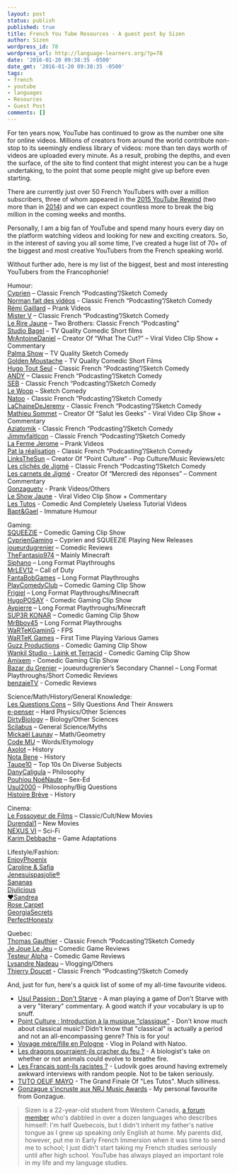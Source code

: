 ```yaml
---
layout: post
status: publish
published: true
title: French You Tube Resources - A guest post by Sizen
author: Sizen
wordpress_id: 78
wordpress_url: http://language-learners.org/?p=78
date: '2016-01-20 09:38:35 -0500'
date_gmt: '2016-01-20 09:38:35 -0500'
tags:
- french
- youtube
- languages
- Resources
- Guest Post
comments: []
---
```

For ten years now, YouTube has continued to grow as the number one site for online videos. Millions of creators from around the world contribute non-stop to its seemingly endless library of videos: more than ten days worth of videos are uploaded every minute. As a result, probing the depths, and even the surface, of the site to find content that might interest you can be a huge undertaking, to the point that some people might give up before even starting.

There are currently just over 50 French YouTubers with over a million subscribers, three of whom appeared in the [2015 YouTube Rewind](https://www.youtube.com/watch?v=KK9bwTlAvgo) (two more than in [2014](https://www.youtube.com/watch?v=zKx2B8WCQuw)) and we can expect countless more to break the big million in the coming weeks and months.

Personally, I am a big fan of YouTube and spend many hours every day on the platform watching videos and looking for new and exciting creators. So, in the interest of saving you all some time, I’ve created a huge list of 70+ of the biggest and most creative YouTubers from the French speaking world.

Without further ado, here is my list of the biggest, best and most interesting YouTubers from the Francophonie!

Humour:  
[Cyprien](https://www.youtube.com/user/MonsieurDream) – Classic French “Podcasting”/Sketch Comedy  
[Norman fait des vidéos](https://www.youtube.com/user/NormanFaitDesVideos) - Classic French “Podcasting”/Sketch Comedy  
[Rémi Gaillard](https://www.youtube.com/user/nqtv) – Prank Videos  
[Mister V](https://www.youtube.com/user/mistervofficial) – Classic French “Podcasting”/Sketch Comedy  
[Le Rire Jaune](https://www.youtube.com/user/LeRiiiiiiiireJaune) – Two Brothers: Classic French “Podcasting”  
[Studio Bagel](https://www.youtube.com/user/StudioBagel) – TV Quality Comedic Short films  
[MrAntoineDaniel](https://www.youtube.com/user/MrAntoineDaniel) – Creator Of “What The Cut?” – Viral Video Clip Show + Commentary  
[Palma Show](https://www.youtube.com/user/Palmashow) – TV Quality Sketch Comedy  
[Golden Moustache](https://www.youtube.com/user/GoldenMoustacheVideo) - TV Quality Comedic Short Films  
[Hugo Tout Seul](https://www.youtube.com/user/HugoToutSeul) - Classic French “Podcasting”/Sketch Comedy  
[ANDY](https://www.youtube.com/user/AndyRaconte) – Classic French “Podcasting”/Sketch Comedy  
[SEB](https://www.youtube.com/user/SeblaFriteOfficiel/videos) - Classic French “Podcasting”/Sketch Comedy  
[Le Woop](https://www.youtube.com/user/woopgang/videos) – Sketch Comedy  
[Natoo](https://www.youtube.com/user/ptitenatou) - Classic French “Podcasting”/Sketch Comedy  
[LaChaineDeJeremy](https://www.youtube.com/channel/UC6irqcoPrFw8GPXVYKLsMtw) - Classic French “Podcasting”/Sketch Comedy  
[Mathieu Sommet](https://www.youtube.com/user/Salutlesgeeks) – Creator Of “Salut les Geeks” - Viral Video Clip Show + Commentary  
[Aziatomik](https://www.youtube.com/user/Aziatomik) - Classic French “Podcasting”/Sketch Comedy  
[Jimmyfaitlcon](https://www.youtube.com/user/Jimmyfaitlcon) - Classic French “Podcasting”/Sketch Comedy  
[La Ferme Jerome](https://www.youtube.com/user/Iafermejerome) – Prank Videos  
[Pat la réalisation](https://www.youtube.com/user/Kmends) - Classic French “Podcasting”/Sketch Comedy  
[LinksTheSun](https://www.youtube.com/channel/UCfXXAQ-mp1uUcvSpvMcAAtw) – Creator Of “Point Culture” - Pop Culture/Music Reviews/etc  
[Les clichés de Jigmé](https://www.youtube.com/user/lesclichesdejigme) - Classic French “Podcasting”/Sketch Comedy  
[Les carnets de Jigmé](https://www.youtube.com/channel/UCcQimbalbduZD9BQFzwil9g) - Creator Of “Mercredi des réponses” – Comment Commentary  
[Gonzaguetv](https://www.youtube.com/user/gonzaguetv) - Prank Videos/Others  
[Le Show Jaune](https://www.youtube.com/channel/UCYD22MFqaNqXp-ogTMosW_A) - Viral Video Clip Show + Commentary  
[Les Tutos](https://www.youtube.com/user/LesTutosVideo) - Comedic And Completely Useless Tutorial Videos  
[Bapt&Gael](https://www.youtube.com/user/BaptetGael) - Immature Humour

Gaming:  
[SQUEEZIE](https://www.youtube.com/user/aMOODIEsqueezie) – Comedic Gaming Clip Show  
[CyprienGaming](https://www.youtube.com/channel/UCWMYFDuCcvkmPiOf1RP_IKQ) – Cyprien and SQUEEZIE Playing New Releases  
[joueurdugrenier](https://www.youtube.com/channel/UC_yP2DpIgs5Y1uWC0T03Chw) – Comedic Reviews  
[TheFantasio974](https://www.youtube.com/channel/UC0GHeUcPxfNEZqbFyxy2frQ) – Mainly Minecraft  
[Siphano](https://www.youtube.com/user/Siphano13) – Long Format Playthroughs  
[MrLEV12](https://www.youtube.com/user/MrLEV12) – Call of Duty  
[FantaBobGames](https://www.youtube.com/user/fantabobgames) – Long Format Playthroughs  
[PlayComedyClub](https://www.youtube.com/user/PlayComedyClub) – Comedic Gaming Clip Show  
[Frigiel](https://www.youtube.com/user/Frigiel) – Long Format Playthroughs/Minecraft  
[HugoPOSAY](https://www.youtube.com/user/MultiGaming01) - Comedic Gaming Clip Show  
[Aypierre](https://www.youtube.com/user/aypierre) – Long Format Playthroughs/Minecraft  
[SUP3R KONAR](https://www.youtube.com/user/SUP3RKONARfr) – Comedic Gaming Clip Show  
[MrBboy45](https://www.youtube.com/user/MrBboy45) – Long Format Playthroughs  
[WaRTeKGaminG](https://www.youtube.com/user/WaRTeKGaminG) - FPS  
[WaRTeK Games](https://www.youtube.com/channel/UCSHPLd3bjdkbUAjwzYqVyvg) – First Time Playing Various Games  
[Guzz Productions](https://www.youtube.com/channel/UCrV6R0PgVabGa_tZZZcDvAQ) - Comedic Gaming Clip Show  
[Wankil Studio - Laink et Terracid](https://www.youtube.com/channel/UCYGjxo5ifuhnmvhPvCc3DJQ) - Comedic Gaming Clip Show  
[Amixem](https://www.youtube.com/user/FPSCoopGameplays) - Comedic Gaming Clip Show  
[Bazar du Grenier](https://www.youtube.com/channel/UCCMxHHciWRBBouzk-PGzmtQ) – joueurdugrenier’s Secondary Channel – Long Format Playthroughs/Short Comedic Reviews  
[benzaieTV](https://www.youtube.com/user/benzaieTV) - Comedic Reviews

Science/Math/History/General Knowledge:  
[Les Questions Cons](https://www.youtube.com/channel/UCR9DNIWLeXKQh_ZJWeXAl5Q) – Silly Questions And Their Answers  
[e-penser](https://www.youtube.com/channel/UCcziTK2NKeWtWQ6kB5tmQ8Q) – Hard Physics/Other Sciences  
[DirtyBiology](https://www.youtube.com/channel/UCtqICqGbPSbTN09K1_7VZ3Q) – Biology/Other Sciences  
[Scilabus](https://www.youtube.com/channel/UCeR8BYZS7IHYjk_9Mh5JgkA) – General Science/Myths  
[Mickaël Launay](https://www.youtube.com/channel/UC4PasDd25MXqlXBogBw9CAg) – Math/Geometry  
[Code MU](https://www.youtube.com/user/codemutv) – Words/Etymology  
[Axolot](https://www.youtube.com/user/Axolotblog/videos) – History  
[Nota Bene](https://www.youtube.com/user/notabenemovies) - History  
[Taupe10](https://www.youtube.com/user/Taupe10videos/videos) – Top 10s On Diverse Subjects  
[DanyCaligula](https://www.youtube.com/channel/UCxJka_qnTVquoIL-PQV5POg) – Philosophy  
[Pouhiou NoéNaute](https://www.youtube.com/channel/UCc85I0QXnwEjEDmpbN7sI_g) – Sex-Ed  
[Usul2000](https://www.youtube.com/user/MrUsul2000) – Philosophy/Big Questions  
[Histoire Brève](https://www.youtube.com/user/histoirebreve) - History

Cinema:  
[Le Fossoyeur de Films](https://www.youtube.com/user/deadwattsofficiel) – Classic/Cult/New Movies  
[Durendal1](https://www.youtube.com/user/Durendal1) – New Movies  
[NEXUS VI](https://www.youtube.com/channel/UC8-UThnwzBI5ApzVG4MY7VQ) – Sci-Fi  
[Karim Debbache](https://www.youtube.com/channel/UCL-y95OCyfWeGVIH-gpG1aA) – Game Adaptations

Lifestyle/Fashion:  
[EnjoyPhoenix](https://www.youtube.com/user/EnjoyPhoenix)  
[Caroline & Safia](https://www.youtube.com/user/CarolineSafia)  
[Jenesuispasjolie®](https://www.youtube.com/user/jenesuispasjolie)  
[Sananas](https://www.youtube.com/user/sananas2106)  
[Djulicious](https://www.youtube.com/user/Djulicious)  
[❤Sandrea](https://www.youtube.com/user/sandrea26France)  
[Rose Carpet](https://www.youtube.com/user/rosecarpet)  
[GeorgiaSecrets](https://www.youtube.com/user/GeorgiaSecrets)  
[PerfectHonesty](https://www.youtube.com/user/PerfectHonesty)

Quebec:  
[Thomas Gauthier](https://www.youtube.com/channel/UCx0oS6YmHSbOMnN3vQvTR0Q) - Classic French “Podcasting”/Sketch Comedy  
[Je Joue Le Jeu](https://www.youtube.com/channel/UCYWLqJBgm7MzJcbK8oSkynw) – Comedic Game Reviews  
[Testeur Alpha](https://www.youtube.com/channel/UCGNwef0SAlXFW_1S7IwIXXw) - Comedic Game Reviews  
[Lysandre Nadeau](https://www.youtube.com/user/lysandrenadeau) – Vlogging/Others  
[Thierry Doucet](https://www.youtube.com/user/ShowMeTiti) - Classic French “Podcasting”/Sketch Comedy

And, just for fun, here's a quick list of some of my all-time favourite videos.

*   [Usul Passion : Don't Starve](https://youtu.be/z7mWih6hCyY) - A man playing a game of Don't Starve with a very "literary" commentary. A good watch if your vocabulary is up to snuff.
*   [Point Culture : Introduction à la musique "classique"](https://www.youtube.com/watch?v=clRUz4piR3s) - Don't know much about classical music? Didn't know that "classical" is actually a period and not an all-encompassing genre? This is for you!
*   [Voyage mère/fille en Pologne](https://www.youtube.com/watch?v=-j8G7SoxeqY) - Vlog in Poland with Natoo.
*   [Les dragons pourraient-ils cracher du feu ?](https://www.youtube.com/watch?v=vpmrR7HBNh8) - A biologist's take on whether or not animals could evolve to breathe fire.
*   [Les Français sont-ils racistes ?](https://www.youtube.com/watch?v=X5Pi-lc_KL0) - Ludovik goes around having extremely awkward interviews with random people. Not to be taken seriously.
*   [TUTO OEUF MAYO](https://www.youtube.com/watch?v=UHdgXkkVyl0) - The Grand Finale Of "Les Tutos". Much silliness.
*   [Gonzague s'incruste aux NRJ Music Awards](https://www.youtube.com/watch?v=lvUVZPtjrFo) - My personal favourite from Gonzague.

> Sizen is a 22-year-old student from Western Canada, [a forum member](http://forum.language-learners.org/memberlist.php?mode=viewprofile&u=347) who's dabbled in over a dozen languages who describes himself: I'm half Quebecois, but I didn't inherit my father's native tongue as I grew up speaking only English at home. My parents did, however, put me in Early French Immersion when it was time to send me to school; I just didn't start taking my French studies seriously until after high school. YouTube has always played an important role in my life and my language studies.
